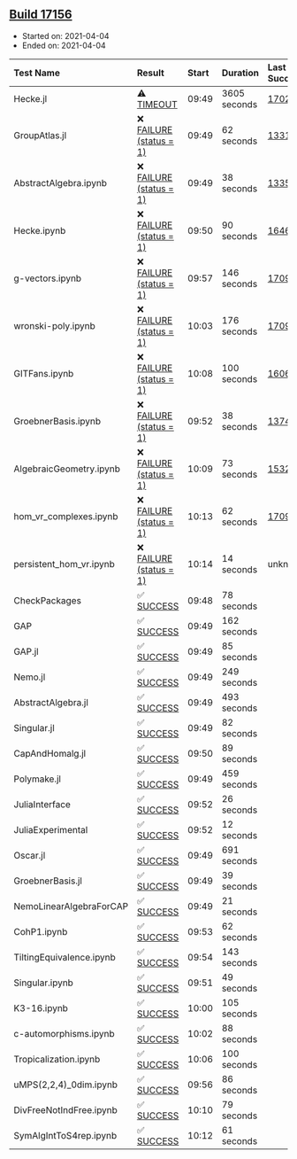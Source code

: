 ## [Build 17156](https://oscarci.mathematik.uni-kl.de/job/oscar/17156/)

* Started on: 2021-04-04
* Ended on: 2021-04-04

| Test Name    | Result | Start | Duration | Last Success | First Failure |
|:-------------|:-------|:------|:---------|:-------------|:--------------|
| Hecke.jl | ⚠ [TIMEOUT](https://oscarci.mathematik.uni-kl.de/job/oscar/17156/artifact/logs/build-17156/Hecke.jl.log) | 09:49 | 3605 seconds | [17022](https://oscarci.mathematik.uni-kl.de/job/oscar/17022/) | [17023](https://oscarci.mathematik.uni-kl.de/job/oscar/17023/) |
| GroupAtlas.jl | ❌ [FAILURE (status = 1)](https://oscarci.mathematik.uni-kl.de/job/oscar/17156/artifact/logs/build-17156/GroupAtlas.jl.log) | 09:49 | 62 seconds | [13311](https://oscarci.mathematik.uni-kl.de/job/oscar/13311/) | [13312](https://oscarci.mathematik.uni-kl.de/job/oscar/13312/) |
| AbstractAlgebra.ipynb | ❌ [FAILURE (status = 1)](https://oscarci.mathematik.uni-kl.de/job/oscar/17156/artifact/logs/build-17156/AbstractAlgebra.ipynb.log) | 09:49 | 38 seconds | [13355](https://oscarci.mathematik.uni-kl.de/job/oscar/13355/) | [13356](https://oscarci.mathematik.uni-kl.de/job/oscar/13356/) |
| Hecke.ipynb | ❌ [FAILURE (status = 1)](https://oscarci.mathematik.uni-kl.de/job/oscar/17156/artifact/logs/build-17156/Hecke.ipynb.log) | 09:50 | 90 seconds | [16463](https://oscarci.mathematik.uni-kl.de/job/oscar/16463/) | [16464](https://oscarci.mathematik.uni-kl.de/job/oscar/16464/) |
| g-vectors.ipynb | ❌ [FAILURE (status = 1)](https://oscarci.mathematik.uni-kl.de/job/oscar/17156/artifact/logs/build-17156/g-vectors.ipynb.log) | 09:57 | 146 seconds | [17099](https://oscarci.mathematik.uni-kl.de/job/oscar/17099/) | [17100](https://oscarci.mathematik.uni-kl.de/job/oscar/17100/) |
| wronski-poly.ipynb | ❌ [FAILURE (status = 1)](https://oscarci.mathematik.uni-kl.de/job/oscar/17156/artifact/logs/build-17156/wronski-poly.ipynb.log) | 10:03 | 176 seconds | [17098](https://oscarci.mathematik.uni-kl.de/job/oscar/17098/) | [17099](https://oscarci.mathematik.uni-kl.de/job/oscar/17099/) |
| GITFans.ipynb | ❌ [FAILURE (status = 1)](https://oscarci.mathematik.uni-kl.de/job/oscar/17156/artifact/logs/build-17156/GITFans.ipynb.log) | 10:08 | 100 seconds | [16068](https://oscarci.mathematik.uni-kl.de/job/oscar/16068/) | [16069](https://oscarci.mathematik.uni-kl.de/job/oscar/16069/) |
| GroebnerBasis.ipynb | ❌ [FAILURE (status = 1)](https://oscarci.mathematik.uni-kl.de/job/oscar/17156/artifact/logs/build-17156/GroebnerBasis.ipynb.log) | 09:52 | 38 seconds | [13748](https://oscarci.mathematik.uni-kl.de/job/oscar/13748/) | [13749](https://oscarci.mathematik.uni-kl.de/job/oscar/13749/) |
| AlgebraicGeometry.ipynb | ❌ [FAILURE (status = 1)](https://oscarci.mathematik.uni-kl.de/job/oscar/17156/artifact/logs/build-17156/AlgebraicGeometry.ipynb.log) | 10:09 | 73 seconds | [15322](https://oscarci.mathematik.uni-kl.de/job/oscar/15322/) | [15323](https://oscarci.mathematik.uni-kl.de/job/oscar/15323/) |
| hom_vr_complexes.ipynb | ❌ [FAILURE (status = 1)](https://oscarci.mathematik.uni-kl.de/job/oscar/17156/artifact/logs/build-17156/hom_vr_complexes.ipynb.log) | 10:13 | 62 seconds | [17099](https://oscarci.mathematik.uni-kl.de/job/oscar/17099/) | [17100](https://oscarci.mathematik.uni-kl.de/job/oscar/17100/) |
| persistent_hom_vr.ipynb | ❌ [FAILURE (status = 1)](https://oscarci.mathematik.uni-kl.de/job/oscar/17156/artifact/logs/build-17156/persistent_hom_vr.ipynb.log) | 10:14 | 14 seconds | unknown | unknown |
| CheckPackages | ✅ [SUCCESS](https://oscarci.mathematik.uni-kl.de/job/oscar/17156/artifact/logs/build-17156/CheckPackages.log) | 09:48 | 78 seconds |  |  |
| GAP | ✅ [SUCCESS](https://oscarci.mathematik.uni-kl.de/job/oscar/17156/artifact/logs/build-17156/GAP.log) | 09:49 | 162 seconds |  |  |
| GAP.jl | ✅ [SUCCESS](https://oscarci.mathematik.uni-kl.de/job/oscar/17156/artifact/logs/build-17156/GAP.jl.log) | 09:49 | 85 seconds |  |  |
| Nemo.jl | ✅ [SUCCESS](https://oscarci.mathematik.uni-kl.de/job/oscar/17156/artifact/logs/build-17156/Nemo.jl.log) | 09:49 | 249 seconds |  |  |
| AbstractAlgebra.jl | ✅ [SUCCESS](https://oscarci.mathematik.uni-kl.de/job/oscar/17156/artifact/logs/build-17156/AbstractAlgebra.jl.log) | 09:49 | 493 seconds |  |  |
| Singular.jl | ✅ [SUCCESS](https://oscarci.mathematik.uni-kl.de/job/oscar/17156/artifact/logs/build-17156/Singular.jl.log) | 09:49 | 82 seconds |  |  |
| CapAndHomalg.jl | ✅ [SUCCESS](https://oscarci.mathematik.uni-kl.de/job/oscar/17156/artifact/logs/build-17156/CapAndHomalg.jl.log) | 09:50 | 89 seconds |  |  |
| Polymake.jl | ✅ [SUCCESS](https://oscarci.mathematik.uni-kl.de/job/oscar/17156/artifact/logs/build-17156/Polymake.jl.log) | 09:49 | 459 seconds |  |  |
| JuliaInterface | ✅ [SUCCESS](https://oscarci.mathematik.uni-kl.de/job/oscar/17156/artifact/logs/build-17156/JuliaInterface.log) | 09:52 | 26 seconds |  |  |
| JuliaExperimental | ✅ [SUCCESS](https://oscarci.mathematik.uni-kl.de/job/oscar/17156/artifact/logs/build-17156/JuliaExperimental.log) | 09:52 | 12 seconds |  |  |
| Oscar.jl | ✅ [SUCCESS](https://oscarci.mathematik.uni-kl.de/job/oscar/17156/artifact/logs/build-17156/Oscar.jl.log) | 09:49 | 691 seconds |  |  |
| GroebnerBasis.jl | ✅ [SUCCESS](https://oscarci.mathematik.uni-kl.de/job/oscar/17156/artifact/logs/build-17156/GroebnerBasis.jl.log) | 09:49 | 39 seconds |  |  |
| NemoLinearAlgebraForCAP | ✅ [SUCCESS](https://oscarci.mathematik.uni-kl.de/job/oscar/17156/artifact/logs/build-17156/NemoLinearAlgebraForCAP.log) | 09:49 | 21 seconds |  |  |
| CohP1.ipynb | ✅ [SUCCESS](https://oscarci.mathematik.uni-kl.de/job/oscar/17156/artifact/logs/build-17156/CohP1.ipynb.log) | 09:53 | 62 seconds |  |  |
| TiltingEquivalence.ipynb | ✅ [SUCCESS](https://oscarci.mathematik.uni-kl.de/job/oscar/17156/artifact/logs/build-17156/TiltingEquivalence.ipynb.log) | 09:54 | 143 seconds |  |  |
| Singular.ipynb | ✅ [SUCCESS](https://oscarci.mathematik.uni-kl.de/job/oscar/17156/artifact/logs/build-17156/Singular.ipynb.log) | 09:51 | 49 seconds |  |  |
| K3-16.ipynb | ✅ [SUCCESS](https://oscarci.mathematik.uni-kl.de/job/oscar/17156/artifact/logs/build-17156/K3-16.ipynb.log) | 10:00 | 105 seconds |  |  |
| c-automorphisms.ipynb | ✅ [SUCCESS](https://oscarci.mathematik.uni-kl.de/job/oscar/17156/artifact/logs/build-17156/c-automorphisms.ipynb.log) | 10:02 | 88 seconds |  |  |
| Tropicalization.ipynb | ✅ [SUCCESS](https://oscarci.mathematik.uni-kl.de/job/oscar/17156/artifact/logs/build-17156/Tropicalization.ipynb.log) | 10:06 | 100 seconds |  |  |
| uMPS(2,2,4)_0dim.ipynb | ✅ [SUCCESS](https://oscarci.mathematik.uni-kl.de/job/oscar/17156/artifact/logs/build-17156/uMPS-2-2-4-_0dim.ipynb.log) | 09:56 | 86 seconds |  |  |
| DivFreeNotIndFree.ipynb | ✅ [SUCCESS](https://oscarci.mathematik.uni-kl.de/job/oscar/17156/artifact/logs/build-17156/DivFreeNotIndFree.ipynb.log) | 10:10 | 79 seconds |  |  |
| SymAlgIntToS4rep.ipynb | ✅ [SUCCESS](https://oscarci.mathematik.uni-kl.de/job/oscar/17156/artifact/logs/build-17156/SymAlgIntToS4rep.ipynb.log) | 10:12 | 61 seconds |  |  |
